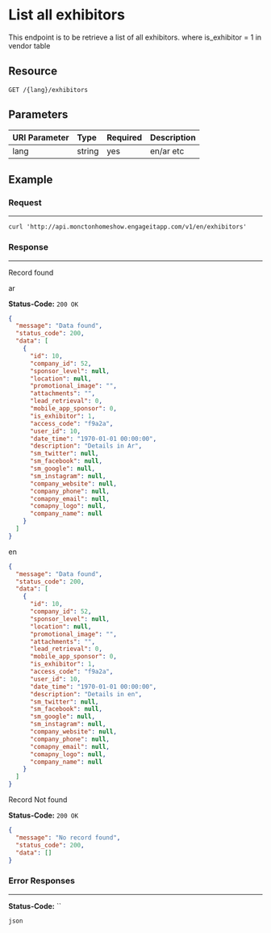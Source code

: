 # List all exhibitors

This endpoint is to be retrieve a list of all exhibitors. where is_exhibitor = 1 in vendor table

## Resource

```
GET /{lang}/exhibitors
```

## Parameters

URI Parameter | Type | Required | Description
:------------ | :--- | :------- | :----------
lang          | string     | yes | en/ar etc

## Example

### Request

--------------------------------------------------------------------------------

```curl
curl 'http://api.monctonhomeshow.engageitapp.com/v1/en/exhibitors'
```

### Response

--------------------------------------------------------------------------------
Record found

ar

**Status-Code:** `200 OK`

```json
{
  "message": "Data found",
  "status_code": 200,
  "data": [
    {
      "id": 10,
      "company_id": 52,
      "sponsor_level": null,
      "location": null,
      "promotional_image": "",
      "attachments": "",
      "lead_retrieval": 0,
      "mobile_app_sponsor": 0,
      "is_exhibitor": 1,
      "access_code": "f9a2a",
      "user_id": 10,
      "date_time": "1970-01-01 00:00:00",
      "description": "Details in Ar",
      "sm_twitter": null,
      "sm_facebook": null,
      "sm_google": null,
      "sm_instagram": null,
      "company_website": null,
      "company_phone": null,
      "comapny_email": null,
      "comapny_logo": null,
      "company_name": null
    }
  ]
}
```

en

```json
{
  "message": "Data found",
  "status_code": 200,
  "data": [
    {
      "id": 10,
      "company_id": 52,
      "sponsor_level": null,
      "location": null,
      "promotional_image": "",
      "attachments": "",
      "lead_retrieval": 0,
      "mobile_app_sponsor": 0,
      "is_exhibitor": 1,
      "access_code": "f9a2a",
      "user_id": 10,
      "date_time": "1970-01-01 00:00:00",
      "description": "Details in en",
      "sm_twitter": null,
      "sm_facebook": null,
      "sm_google": null,
      "sm_instagram": null,
      "company_website": null,
      "company_phone": null,
      "comapny_email": null,
      "comapny_logo": null,
      "company_name": null
    }
  ]
}
```

Record Not found

**Status-Code:** `200 OK`

```json
{
  "message": "No record found",
  "status_code": 200,
  "data": []
}
```
### Error Responses

--------------------------------------------------------------------------------

**Status-Code:** ``

`json`
